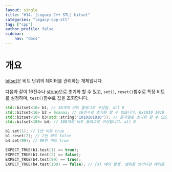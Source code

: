 ```yaml
---
layout: single
title: "#14. [Legacy C++ STL] bitset"
categories: "legacy-cpp-stl"
tag: ["cpp"]
author_profile: false
sidebar: 
    nav: "docs"
---
```


# 개요

[bitset](https://tango1202.github.io/legacy-cpp-stl/legacy-cpp-stl-bitset/)은 비트 단위의 데이터를 관리하는 개체입니다.

다음과 같이 16진수나 [string](https://tango1202.github.io/legacy-cpp-stl/legacy-cpp-stl-string/)으로 초기화 할 수 있고, `set()`, `reset()`함수로 특정 비트를 설정하며, `test()`함수로 값을 조회합니다.

```cpp
std::bitset<10> b1; // 10개의 비트 플래그로 구성됨. all 0 
std::bitset<16> b2 = 0xaaaa; // 16진수로 초기화 할 수 있습니다. 0x1010 1010 1010 1010 
std::bitset<10> b3(std::string("1010101010")); // 문자열로 초기화 할 수 있습니다. 0x1010 1010 10 
std::bitset<100> b4; // 100개의 비트 플래그로 구성됩니다. all 0

b1.set(1); // 1번 비트 true 
b1.reset(2); // 2번 비트 false
b4.set(99); // 99번 비트 true

EXPECT_TRUE(b1.test(1) == true);
EXPECT_TRUE(b1.test(2) == false);
EXPECT_TRUE(b4.test(99) == true);
EXPECT_TRUE(b4.test(100) == false); // (X) 예외 발생. 범위를 벗어나면 예외를 발생합니다.
```


